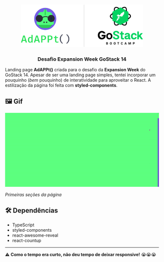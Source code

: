 <h1 align="center">
<img src="AdAPPt_banner.png" width="400px">
</h1>

<h3 align="center">Desafio Expansion Week GoStack 14</h3>

Landing page **AdAPPt()** criada para o desafio da **Expansion Week** do GoStack 14. Apesar de ser uma landing page simples, tentei incorporar um pouquinho (_bem_ pouquinho) de interatividade para aproveitar o React. A estilização da página foi feita com **styled-components**.

## 🖼️ Gif

<img src="demo.gif" width="600px">

_Primeiras seções da página_

## 🛠️ Dependências

- TypeScript
- styled-components
- react-awesome-reveal
- react-countup

---

⚠️ **Como o tempo era curto, não deu tempo de deixar responsive!** 😭😭😭
